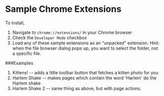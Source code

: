 Sample Chrome Extensions
===========================

To install,

1. Navigate to `chrome://extensions/` in your Chrome browser
2. Check the `Developer Mode` checkbox
3. Load any of these sample extensions as an "unpacked" extension. Hint: when the file browser dialog
pops up, you want to select the folder, not a specific file.

###Examples
1. Kittens! -- adds a little toolbar button that fetches a kitten photo for you
2. Harlem Shake -- makes pages which contain the word 'Harlem' do the Harlem shake
3. Harlem Shake 2 -- same thing as above, but with page actions.
